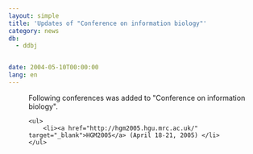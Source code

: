 ```yaml
---
layout: simple
title: 'Updates of "Conference on information biology"'
category: news
db:
  - ddbj


date: 2004-05-10T00:00:00
lang: en
---
```


<dd>Following conferences was added to "Conference on information biology".

    <ul>
        <li><a href="http://hgm2005.hgu.mrc.ac.uk/" target="_blank">HGM2005</a> (April 18-21, 2005) </li>
    </ul>
</dd>
